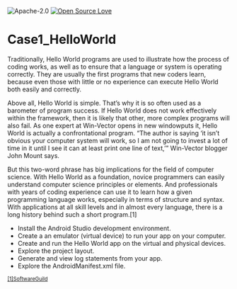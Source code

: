 ![Apache-2.0](https://img.shields.io/badge/license-Apache-blue)  [![Open Source Love](https://badges.frapsoft.com/os/v1/open-source.png?v=103)](https://github.com/ellerbrock/open-source-badges/)

# Case1_HelloWorld

Traditionally, Hello World programs are used to illustrate how the process of coding works, as well as to ensure that a language or system is operating correctly. They are usually the first programs that new coders learn, because even those with little or no experience can execute Hello World both easily and correctly.

Above all, Hello World is simple. That’s why it is so often used as a barometer of program success. If Hello World does not work effectively within the framework, then it is likely that other, more complex programs will also fail. As one expert at Win-Vector opens in new windowputs it, Hello World is actually a confrontational program. “The author is saying ‘it isn’t obvious your computer system will work, so I am not going to invest a lot of time in it until I see it can at least print one line of text,’” Win-Vector blogger John Mount says.

But this two-word phrase has big implications for the field of computer science. With Hello World as a foundation, novice programmers can easily understand computer science principles or elements. And professionals with years of coding experience can use it to learn how a given programming language works, especially in terms of structure and syntax. With applications at all skill levels and in almost every language, there is a long history behind such a short program.[1]

 
* Install the Android Studio development environment.
* Create a an emulator (virtual device) to run your app on your computer.
* Create and run the Hello World app on the virtual and physical devices.
* Explore the project layout.
* Generate and view log statements from your app.
* Explore the AndroidManifest.xml file.


<sub>[[1]SoftwareGuild](https://www.thesoftwareguild.com/blog/the-history-of-hello-world/)</sub>
